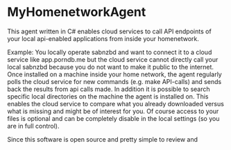 # MyHomenetworkAgent
This agent written in C# enables cloud services to call API endpoints of your local api-enabled applications from inside your homenetwork.

Example: You locally operate sabnzbd and want to connect it to a cloud service like app.porndb.me but the cloud service cannot directly call your local sabnzbd because you do not want to make it public to the internet. Once installed on a machine inside your home network, the agent regularly polls the cloud service for new commands (e.g. make API-calls) and sends back the results from api calls made. In addition it is possible to search specific local directories on the machine the agent is installed on. This enables the cloud service to compare what you already downloaded versus what is missing and might be of interest for you. Of course access to your files is optional and can be completely disable in the local settings (so you are in full control).

Since this software is open source and pretty simple to review and 
